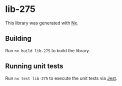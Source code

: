 # lib-275

This library was generated with [Nx](https://nx.dev).

## Building

Run `nx build lib-275` to build the library.

## Running unit tests

Run `nx test lib-275` to execute the unit tests via [Jest](https://jestjs.io).
